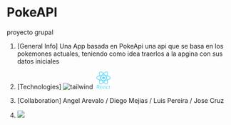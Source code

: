 # PokeAPI
 proyecto grupal

1. [General Info]   Una App basada en PokeApi una api que se basa en los pokemones actuales, teniendo como idea traerlos a la apgina con sus datos iniciales
2. [Technologies]  <img src="https://www.vectorlogo.zone/logos/tailwindcss/tailwindcss-icon.svg" alt="tailwind" width="40" height="40"/> <img src="https://raw.githubusercontent.com/devicons/devicon/master/icons/react/react-original-wordmark.svg" alt="react" width="40" height="40"/>
3. [Collaboration]  Angel Arevalo / Diego Mejias / Luis Pereira / Jose Cruz 

4. <img src ="https://github.com/Aarevalo3108/PokeAPI/assets/151695151/970d4d6e-d7ad-45f9-ad52-c9c38547e319"/>


